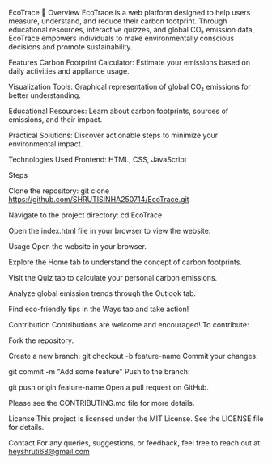 EcoTrace 🌱
Overview
EcoTrace is a web platform designed to help users measure, understand, and reduce their carbon footprint. Through educational resources, interactive quizzes, and global CO₂ emission data, EcoTrace empowers individuals to make environmentally conscious decisions and promote sustainability.

Features
Carbon Footprint Calculator: Estimate your emissions based on daily activities and appliance usage.

Visualization Tools: Graphical representation of global CO₂ emissions for better understanding.

Educational Resources: Learn about carbon footprints, sources of emissions, and their impact.

Practical Solutions: Discover actionable steps to minimize your environmental impact.

Technologies Used
Frontend: HTML, CSS, JavaScript


Steps

Clone the repository:
git clone https://github.com/SHRUTISINHA250714/EcoTrace.git

Navigate to the project directory:
cd EcoTrace

Open the index.html file in your browser to view the website.

Usage
Open the website in your browser.

Explore the Home tab to understand the concept of carbon footprints.

Visit the Quiz tab to calculate your personal carbon emissions.

Analyze global emission trends through the Outlook tab.

Find eco-friendly tips in the Ways tab and take action!

Contribution
Contributions are welcome and encouraged! To contribute:

Fork the repository.

Create a new branch:
git checkout -b feature-name
Commit your changes:

git commit -m "Add some feature"
Push to the branch:

git push origin feature-name
Open a pull request on GitHub.

Please see the CONTRIBUTING.md file for more details.

License
This project is licensed under the MIT License.
See the LICENSE file for details.

Contact
For any queries, suggestions, or feedback, feel free to reach out at: heyshruti68@gmail.com
